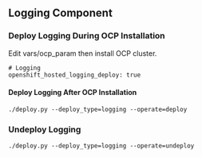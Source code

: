 Logging Component
---------------------------


### Deploy Logging During OCP Installation ###

Edit vars/ocp_param then install OCP cluster.
```
# Logging
openshift_hosted_logging_deploy: true

```

#### Deploy Logging After OCP Installation ####
```
./deploy.py --deploy_type=logging --operate=deploy
```

### Undeploy Logging ###
```
./deploy.py --deploy_type=logging --operate=undeploy
```
